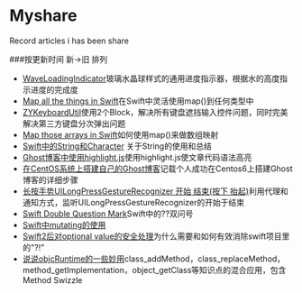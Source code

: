 # Myshare
Record articles i has been share



###按更新时间 新->旧 排列

- [WaveLoadingIndicator](https://github.com/liuzhiyi1992/Myshare/wiki/%E5%B0%B1%E5%8F%AB%E6%B3%A2%E6%B5%AA%E8%BF%9B%E5%BA%A6%E6%8C%87%E7%A4%BA%E5%99%A8%E5%90%A7WaveLoadingIndicator)玻璃水晶球样式的通用进度指示器，根据水的高度指示进度的完成度
- [Map all the things in Swift](https://github.com/liuzhiyi1992/Myshare/wiki/Map-all-the-things-in-Swift-%E6%98%A0%E5%B0%84%E6%89%80%E6%9C%89%E4%B8%9C%E8%A5%BF)在Swift中灵活使用map()到任何类型中
- [ZYKeyboardUtil](https://github.com/liuzhiyi1992/Myshare/wiki/ZYKeyboardUtil-%E4%B8%A4%E4%B8%AABlock%E8%AE%A9%E9%94%AE%E7%9B%98%E9%81%AE%E7%9B%96%E4%BA%8B%E4%BB%B6%E5%A4%84%E7%90%86%E5%8F%98%E5%BE%97%E5%BE%97%E5%BF%83%E5%BA%94%E6%89%8B)使用2个Block，解决所有键盘遮挡输入控件问题，同时完美解决第三方键盘分次弹出问题
- [Map those arrays in Swift](https://github.com/liuzhiyi1992/Myshare/wiki/%E4%B8%BASwift%E7%BC%96%E7%A0%81%E5%BC%95%E5%85%A5map()%E5%92%8CflatMap(),-map-those-arrays-in-Swift)如何使用map()来做数组映射
- [Swift中的String和Character](https://github.com/liuzhiyi1992/Myshare/wiki/Swift%E4%B8%AD%E7%9A%84String%E5%92%8CCharacter) 关于String的使用和总结
- [Ghost博客中使用highlight.js](https://github.com/liuzhiyi1992/Myshare/wiki/Ghost%E5%8D%9A%E5%AE%A2%E4%B8%AD%E4%BD%BF%E7%94%A8highlight.js)使用highlight.js使文章代码语法高亮
- [在CentOS系统上搭建自己的Ghost博客](https://github.com/liuzhiyi1992/Myshare/wiki/%E5%9C%A8CentOS%E7%B3%BB%E7%BB%9F%E4%B8%8A%E6%90%AD%E5%BB%BA%E8%87%AA%E5%B7%B1%E7%9A%84Ghost%E5%8D%9A%E5%AE%A2)记载个人成功在Centos6上搭建Ghost博客的详细步骤
- [长按手势UILongPressGestureRecognizer 开始 结束(按下 抬起)](https://github.com/liuzhiyi1992/Myshare/wiki/%E9%95%BF%E6%8C%89%E6%89%8B%E5%8A%BFUILongPressGestureRecognizer-%E5%BC%80%E5%A7%8B-%E7%BB%93%E6%9D%9F(%E6%8C%89%E4%B8%8B-%E6%8A%AC%E8%B5%B7))利用代理和通知方式，监听UILongPressGestureRecognizer的开始于结束
- [Swift Double Question Mark](https://github.com/liuzhiyi1992/Myshare/wiki/Swift-%E4%B8%AD%E7%9A%84%E5%8F%8C%E9%97%AE%E5%8F%B7-%3F%3F-Double-Question-Mark)Swift中的??双问号
- [Swift中mutating的使用](https://github.com/liuzhiyi1992/Myshare/wiki/Swift%E4%B8%ADmutating%E7%9A%84%E4%BD%BF%E7%94%A8)
- [Swift2后对optional value的安全处理](https://github.com/liuzhiyi1992/Myshare/wiki/Swift2%E5%90%8E%E5%AF%B9optional-value%E7%9A%84%E5%AE%89%E5%85%A8%E5%A4%84%E7%90%86%E2%80%94%E2%80%94%E6%85%8E%E7%94%A8%E9%97%AE%E5%8F%B7%E5%8F%B9%E5%8F%B7%22%3F!%22)为什么需要和如何有效消除swift项目里的"?!"
- [说说objcRuntime的一些妙用](https://github.com/liuzhiyi1992/Myshare/wiki/%E8%AF%B4%E8%AF%B4objcRuntime%E7%9A%84%E4%B8%80%E4%BA%9B%E5%A6%99%E7%94%A8)class_addMethod，class_replaceMethod，method_getImplementation，object_getClass等知识点的混合应用，包含Method Swizzle
